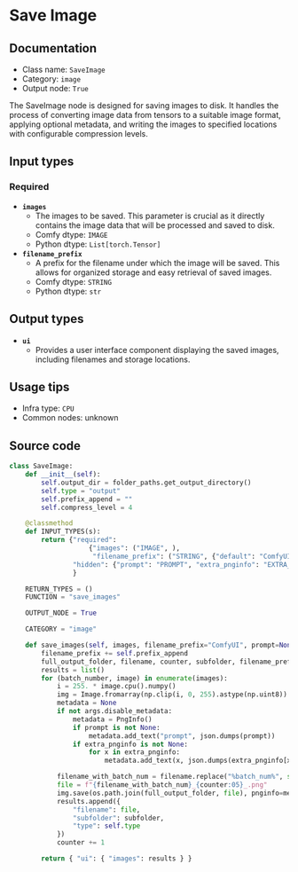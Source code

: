 # Save Image
## Documentation
- Class name: `SaveImage`
- Category: `image`
- Output node: `True`

The SaveImage node is designed for saving images to disk. It handles the process of converting image data from tensors to a suitable image format, applying optional metadata, and writing the images to specified locations with configurable compression levels.
## Input types
### Required
- **`images`**
    - The images to be saved. This parameter is crucial as it directly contains the image data that will be processed and saved to disk.
    - Comfy dtype: `IMAGE`
    - Python dtype: `List[torch.Tensor]`
- **`filename_prefix`**
    - A prefix for the filename under which the image will be saved. This allows for organized storage and easy retrieval of saved images.
    - Comfy dtype: `STRING`
    - Python dtype: `str`
## Output types
- **`ui`**
    - Provides a user interface component displaying the saved images, including filenames and storage locations.
## Usage tips
- Infra type: `CPU`
- Common nodes: unknown


## Source code
```python
class SaveImage:
    def __init__(self):
        self.output_dir = folder_paths.get_output_directory()
        self.type = "output"
        self.prefix_append = ""
        self.compress_level = 4

    @classmethod
    def INPUT_TYPES(s):
        return {"required": 
                    {"images": ("IMAGE", ),
                     "filename_prefix": ("STRING", {"default": "ComfyUI"})},
                "hidden": {"prompt": "PROMPT", "extra_pnginfo": "EXTRA_PNGINFO"},
                }

    RETURN_TYPES = ()
    FUNCTION = "save_images"

    OUTPUT_NODE = True

    CATEGORY = "image"

    def save_images(self, images, filename_prefix="ComfyUI", prompt=None, extra_pnginfo=None):
        filename_prefix += self.prefix_append
        full_output_folder, filename, counter, subfolder, filename_prefix = folder_paths.get_save_image_path(filename_prefix, self.output_dir, images[0].shape[1], images[0].shape[0])
        results = list()
        for (batch_number, image) in enumerate(images):
            i = 255. * image.cpu().numpy()
            img = Image.fromarray(np.clip(i, 0, 255).astype(np.uint8))
            metadata = None
            if not args.disable_metadata:
                metadata = PngInfo()
                if prompt is not None:
                    metadata.add_text("prompt", json.dumps(prompt))
                if extra_pnginfo is not None:
                    for x in extra_pnginfo:
                        metadata.add_text(x, json.dumps(extra_pnginfo[x]))

            filename_with_batch_num = filename.replace("%batch_num%", str(batch_number))
            file = f"{filename_with_batch_num}_{counter:05}_.png"
            img.save(os.path.join(full_output_folder, file), pnginfo=metadata, compress_level=self.compress_level)
            results.append({
                "filename": file,
                "subfolder": subfolder,
                "type": self.type
            })
            counter += 1

        return { "ui": { "images": results } }

```
